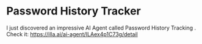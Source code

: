 # Password History Tracker 
I just discovered an impressive AI Agent called Password History Tracking . 
Check it: https://illa.ai/ai-agent/ILAex4p1C73g/detail
